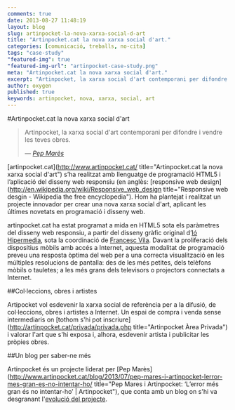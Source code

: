 ```yaml
---
comments: true
date: 2013-08-27 11:48:19
layout: blog
slug: artinpocket-la-nova-xarxa-social-d-art
title: "Artinpocket.cat la nova xarxa social d'art."
categories: [comunicació, treballs, no-cita]
tags: "case-study"
"featured-img": true
"featured-img-url": "artinpocket-case-study.png"
meta: "Artinpocket.cat la nova xarxa social d'art."
excerpt: "Artinpocket, la xarxa social d'art contemporani per difondre i vendre les teves obres."
author: oxygen
published: true
keywords: artinpocket, nova, xarxa, social, art
---
```


#Artinpocket.cat la nova xarxa social d'art

<blockquote>
	<p>Artinpocket, la xarxa social d'art contemporani per difondre i vendre les teves obres.</p>
	<footer>
		&mdash; <cite><a href="{{ page.url }}" title="{{ page.title }}">Pep Marès</a></cite>
	</footer>
</blockquote>

[artinpocket.cat](http://www.artinpocket.cat/ title="Artinpocket.cat la nova xarxa social d'art") s’ha realitzat amb llenguatge de programació HTML5 i l’aplicació del disseny web responsiu (en anglès: [responsive web design](http://en.wikipedia.org/wiki/Responsive_web_design title="Responsive web desgin - Wikipedia the free encyclopedia"). Hom ha plantejat i realitzat un projecte innovador per crear una nova xarxa social d'art, aplicant les últimes novetats en programació i disseny web.

artinpocket.cat ha estat programat a mida en HTML5 sota els paràmetres del disseny web responsiu, a partir del disseny gràfic original d’[Ió Hipermedia](http://www.iohipermedia.com/), sota la coordinació de [Francesc Vila](http://www.francescvila.cat/). Davant la proliferació dels dispositius mòbils amb accés a Internet, aquesta modalitat de programació preveu una resposta òptima del web per a una correcta visualització en les múltiples resolucions de pantalla: des de les més petites, dels telèfons mòbils o tauletes; a les més grans dels televisors o projectors connectats a Internet.

##Col·leccions, obres i artistes

Artipocket vol esdevenir la xarxa social de referència per a la difusió, de col·leccions, obres i artistes a Internet. Un espai de compra i venda sense intermediaris on [tothom s'hi pot inscriure](http://artinpocket.cat/privada/privada.php title="Artinpocket Àrea Privada") i valorar l'art que s'hi exposa i, alhora, esdevenir artista i publicitar les pròpies obres.

##Un blog per saber-ne més

Artinpocket és un projecte liderat per [Pep Marès](http://www.artinpocket.cat/blog/2013/07/pep-mares-i-artinpocket-lerror-mes-gran-es-no-intentar-ho/ title="Pep Mares i Artinpocket: &#8216;L&#8217;error més gran és no intentar-ho&#8217; | Artinpocket"), que conta amb un blog on s'hi va desgranant l'[evolució del projecte](http://www.artinpocket.cat/blog/).